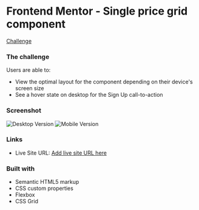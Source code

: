 # Frontend Mentor - Single price grid component

[Challenge](https://github.com/colis123/single-price-grid-component)

### The challenge

Users are able to:

- View the optimal layout for the component depending on their device's screen size
- See a hover state on desktop for the Sign Up call-to-action

### Screenshot

![Desktop Version](./screenshot-desktop.jpg)
![Mobile Version](./screenshot-mobile.jpg)

### Links

- Live Site URL: [Add live site URL here](https://cosm33n.github.io/frontend-mentor_single-price-grid-component/)

### Built with

- Semantic HTML5 markup
- CSS custom properties
- Flexbox
- CSS Grid
